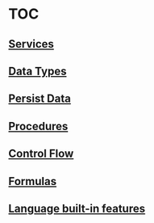# TOC

## [Services](syntax/bella-services.md)

## [Data Types](syntax/bella-data-types.md)

## [Persist Data](syntax/bella-persistance.md)

## [Procedures](syntax/bella-procedures.md)

## [Control Flow](syntax/bella-control-flow.md)

## [Formulas](syntax/bella-formulas.md)

## [Language built-in features](syntax/bella-support.md)
